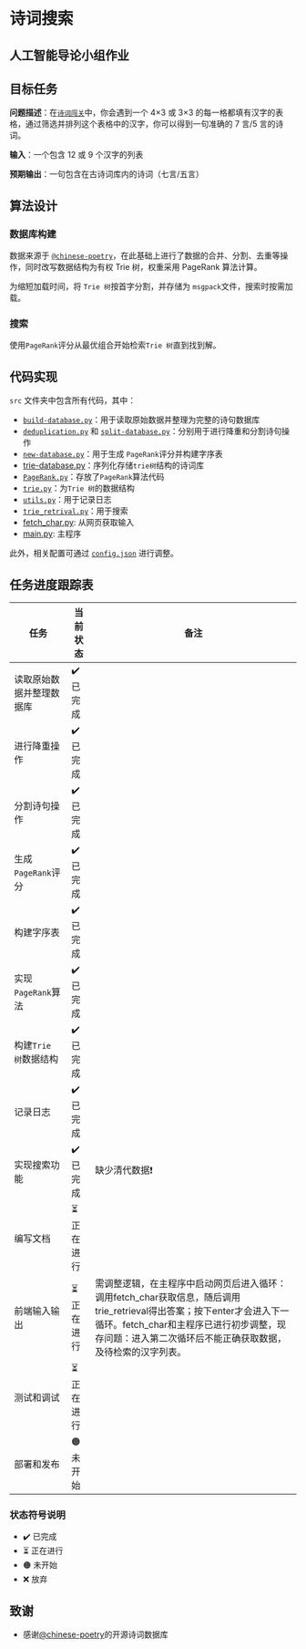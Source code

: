 # 诗词搜索

## 人工智能导论小组作业

## 目标任务

**问题描述**：在[`诗词闯关`](https://www.arealme.com/9-grid-chinese-poem-quiz/cn/)中，你会遇到一个 4×3 或 3×3 的每一格都填有汉字的表格，通过筛选并排列这个表格中的汉字，你可以得到一句准确的 7 言/5 言的诗词。

**输入**：一个包含 12 或 9 个汉字的列表

**预期输出**：一句包含在古诗词库内的诗词（七言/五言）

## 算法设计

### 数据库构建

数据来源于 [`@chinese-poetry`](https://github.com/chinese-poetry/chinese-poetry)，在此基础上进行了数据的合并、分割、去重等操作，同时改写数据结构为有权 Trie 树，权重采用 PageRank 算法计算。

为缩短加载时间，将 `Trie 树`按首字分割，并存储为 ` msgpack `文件，搜索时按需加载。

### 搜索

使用` PageRank `评分从最优组合开始检索` Trie 树 `直到找到解。

## 代码实现

`src` 文件夹中包含所有代码，其中：

- [`build-database.py`](src/build-database.py)：用于读取原始数据并整理为完整的诗句数据库
- [`deduplication.py`](src/deduplication.py) 和 [`split-database.py`](src/split-database.py)：分别用于进行降重和分割诗句操作
- [`new-database.py`](src/new-database.py)：用于生成 `PageRank`评分并构建字序表
- [trie-database.py](src/trie-database.py)：序列化存储`trie树`结构的诗词库
- [`PageRank.py`](src/PageRank.py)：存放了` PageRank `算法代码
- [`trie.py`](src/trie.py)：为`Trie 树`的数据结构
- [`utils.py`](src/utils.py)：用于记录日志
- [`trie_retrival.py`](src/trie_retrieval.py)：用于搜索
- [fetch_char.py](src/fetch_char.py): 从网页获取输入
- [main.py](src/main.py): 主程序

此外，相关配置可通过 [`config.json`](config/config.json) 进行调整。

## 任务进度跟踪表

| 任务                     | 当前状态   | 备注        |
|--------------------------|------------|------------|
| 读取原始数据并整理数据库 | ✔️ 已完成  |              |
| 进行降重操作             | ✔️ 已完成  |              |
| 分割诗句操作             | ✔️ 已完成  |              |
| 生成` PageRank `评分       | ✔️ 已完成  |              |
| 构建字序表               | ✔️ 已完成  |              |
| 实现` PageRank `算法       | ✔️ 已完成  |              |
| 构建` Trie 树 `数据结构     | ✔️ 已完成  |              |
| 记录日志                 | ✔️ 已完成  |              |
| 实现搜索功能             | ✔️ 已完成 | 缺少清代数据❗  |
| 编写文档                 | ⏳ 正在进行 |              |
| 前端输入输出             | ⏳ 正在进行  | 需调整逻辑，在主程序中启动网页后进入循环：调用fetch_char获取信息，随后调用trie_retrieval得出答案；按下enter才会进入下一循环。fetch_char和主程序已进行初步调整，现存问题：进入第二次循环后不能正确获取数据，及待检索的汉字列表。  |
| 测试和调试               | ⏳ 正在进行  |              |
| 部署和发布               | 🟠 未开始  |              |

### 状态符号说明

- ✔️ 已完成
- ⏳ 正在进行
- 🟠 未开始
- ❌ 放弃

## 致谢

- 感谢[@chinese-poetry](https://github.com/chinese-poetry)的开源诗词数据库
